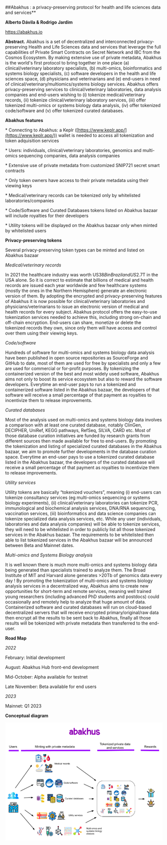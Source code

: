 ##Abakhus : a privacy-preserving protocol for health and life sciences data and services**

  

**Alberto Dávila & Rodrigo Jardim**

https://abakhus.io

  

**Abstract.** Abakhus is a set of decentralized and interconnected privacy-preserving Health and Life Sciences data and services that leverage the full capabilities of Private Smart Contracts on Secret Network and IBC from the Cosmos Ecosystem. By making extensive use of private metadata, Abakhus is the world's first protocol to bring together in one place (a) clinical/veterinary laboratory specialists, (b) multi-omics, bioinformatics and systems biology specialists, (c) software developers in the health and life sciences space, (d) physicians and veterinarians and (e) end-users in need of clinical/veterinary/multiomics/systems biology services. Abakhus offers privacy-preserving services to clinical/veterinary laboratories, data analysis companies and end-users wishing to (i) tokenize medical/veterinary records, (ii) tokenize clinical/veterinary laboratory services, (iii) offer tokenized multi-omics or systems biology data analysis, (iv) offer tokenized code/software and (v) offer tokenized curated databases.

  

**Abakhus features**

  

\* Connecting to Abakhus: a Keplr ([https://www.keplr.app/](https://www.keplr.app/)) wallet is needed to access all tokenization and token adquisition services

\* Users: individuals, clinical/veterinary laboratories, genomics and multi-omics sequencing companies, data analysis companies

\* Extensive use of private metadata from customized SNIP721 secret smart contracts

\* Only token owners have access to their private metadata using their viewing keys

\* Medical/veterinary records can be tokenized only by whitelisted laboratories/companies

\* Code/Software and Curated Databases tokens listed on Abakhus bazaar will include royalties for their developers

\* Utility tokens will be displayed on the Abakhus bazaar only when minted by whitelisted users

**Privacy-preserving tokens**

  

Several privacy-preserving token types can be minted and listed on Abakhus bazaar

  

_Medical/veterinary records_

  

In 2021 the healthcare industry was worth US$38B in Brazil and US$2.7T in the USA alone. So it is correct to estimate that billions of medical and health records are issued each year worldwide and few healthcare systems (mostly the ones in the Northern Hemisphere) generate an electronic version of them. By adopting the encrypted and privacy-preserving features of Abakhus it is now possible for clinical/veterinary laboratories and physicians/veterinarians to issue an electronic version of medical and health records for every subject. Abakhus protocol offers the easy-to-use tokenization services needed to achieve this, including strong on-chain and off-chain encryption. End-users can share, monetize or delete the tokenized records they own, since only them will have access and control over them using their viewing keys.

  

_Code/software_

  

Hundreds of software for multi-omics and systems biology data analysis have been published in open source repositories as SourceForge and GitHub to date, most of them are used for free by specialists and only a few are used for commercial or for-profit purposes. By tokenizing the containerized version of the best and most widely used software, Abakhus aims not only to boost its service ecosystem but also to reward the software developers. Everytime an end-user pays to run a tokenized and containerized software listed in the Abakhus bazaar, the developers of that software will receive a small percentage of that payment as royalties to incentivize them to release improvements.

  

_Curated databases_

  

Most of the analysis used on multi-omics and systems biology data involves a comparison with at least one curated database, notably ClinGen, DECIPHER, UniRef, KEGG pathways, RefSeq, SILVA, CARD etc. Most of those database curation initiatives are funded by research grants from different sources then made available for free to end-users. By promoting the tokenization and listing of specialized curated databases in the Abakhus bazaar, we aim to promote further developments in the database curation space. Everytime an end-user pays to use a tokenized curated database listed in the Abakhus bazaar, the developers of the curated database will receive a small percentage of that payment as royalties to incentivize them to release improvements.

  

_Utility services_

  

Utility tokens are basically “tokenized vouchers”, meaning (i) end-users can tokenize consultancy services (eg multi-omics sequencing or systems biology experiments), (ii) clinical/veterinary laboratories can tokenize PCR, immunological and biochemical analysis services, DNA/RNA sequencing, vaccination services, (iii) bioinformatics and data science companies can tokenize specialized data analysis services, etc. While any user (individuals, laboratories and data analysis companies) will be able to tokenize services, they will need to be whitelisted in order to publicly list all those tokenized services in the Abakhus bazaar. The requirements to be whitelisted then able to list tokenized services in the Abakhus bazaar will be announced between Beta and Mainnet dates.

  

_Multi-omics and Systems Biology analysis_

  

It is well known there is much more multi-omics and systems biology data being generated than specialists trained to analyze them. The Broad Institute of MIT and Harvard alone generates >20Tb of genomics data every day ! By promoting the tokenization of multi-omics and systems biology analysis services in a decentralized way, Abakhus aims to create new opportunities for short-term and remote services, meaning well trained young researchers (including advanced PhD students and postdocs) could occasionally and remotely help to analyze that huge amount of data. Containerized software and curated databases will run on cloud-based decentralized servers that will receive encrypted primary/original/raw data then encrypt all the results to be sent back to Abakhus, finally all those results will be tokenized with private metadata then transferred to the end-user.

  

  

  

  

**Road Map**

  

_2022_

  

February: Initial development

August: Abakhus Hub front-end development

Mid-October: Alpha available for testnet

Late November: Beta available for end users

  

_2023_

  

Mainnet: Q1 2023

  

**Conceptual diagram**

  

![](Abakhus_Whitepaper_v1_html_6b14dd20bc128cec.png)